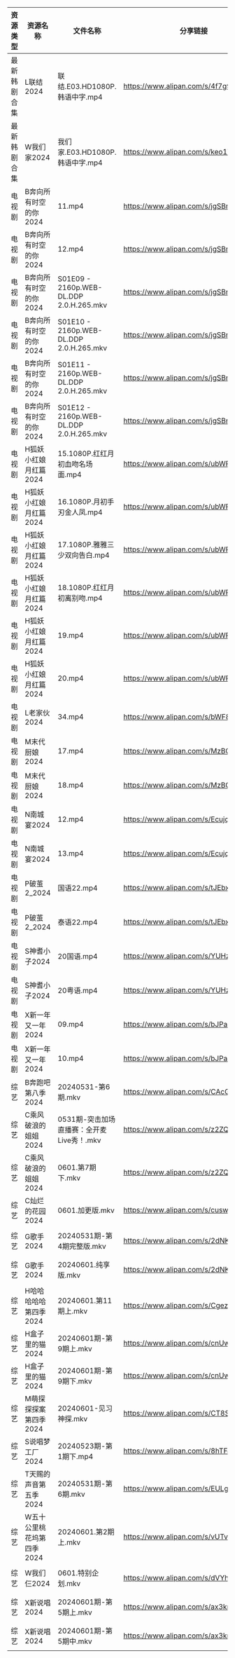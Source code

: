 | 资源类型   | 资源名称            | 文件名称                                    | 分享链接                                 | 更新时间                |
| ------ | --------------- | --------------------------------------- | ------------------------------------ | ------------------- |
| 最新韩剧合集 | L联结2024         | 联结.E03.HD1080P.韩语中字.mp4                 | https://www.alipan.com/s/4f7g9UiAEUn | 2024-06-01 00:08:05 |
| 最新韩剧合集 | W我们家2024        | 我们家.E03.HD1080P.韩语中字.mp4                | https://www.alipan.com/s/keo1YwSJiuD | 2024-06-01 00:08:18 |
| 电视剧    | B奔向所有时空的你2024   | 11.mp4                                  | https://www.alipan.com/s/jgSBmrur6EC | 2024-06-01 00:05:04 |
| 电视剧    | B奔向所有时空的你2024   | 12.mp4                                  | https://www.alipan.com/s/jgSBmrur6EC | 2024-06-01 00:05:04 |
| 电视剧    | B奔向所有时空的你2024   | S01E09 - 2160p.WEB-DL.DDP 2.0.H.265.mkv | https://www.alipan.com/s/jgSBmrur6EC | 2024-06-01 16:05:05 |
| 电视剧    | B奔向所有时空的你2024   | S01E10 - 2160p.WEB-DL.DDP 2.0.H.265.mkv | https://www.alipan.com/s/jgSBmrur6EC | 2024-06-01 16:05:05 |
| 电视剧    | B奔向所有时空的你2024   | S01E11 - 2160p.WEB-DL.DDP 2.0.H.265.mkv | https://www.alipan.com/s/jgSBmrur6EC | 2024-06-01 16:05:04 |
| 电视剧    | B奔向所有时空的你2024   | S01E12 - 2160p.WEB-DL.DDP 2.0.H.265.mkv | https://www.alipan.com/s/jgSBmrur6EC | 2024-06-01 16:05:04 |
| 电视剧    | H狐妖小红娘月红篇2024   | 15.1080P.红红月初血吻名场面.mp4                  | https://www.alipan.com/s/ubWRzJVSB3f | 2024-06-01 07:36:06 |
| 电视剧    | H狐妖小红娘月红篇2024   | 16.1080P.月初手刃金人凤.mp4                    | https://www.alipan.com/s/ubWRzJVSB3f | 2024-06-01 07:36:06 |
| 电视剧    | H狐妖小红娘月红篇2024   | 17.1080P.雅雅三少双向告白.mp4                   | https://www.alipan.com/s/ubWRzJVSB3f | 2024-06-01 07:36:06 |
| 电视剧    | H狐妖小红娘月红篇2024   | 18.1080P.红红月初离别吻.mp4                    | https://www.alipan.com/s/ubWRzJVSB3f | 2024-06-01 07:36:06 |
| 电视剧    | H狐妖小红娘月红篇2024   | 19.mp4                                  | https://www.alipan.com/s/ubWRzJVSB3f | 2024-06-01 20:08:15 |
| 电视剧    | H狐妖小红娘月红篇2024   | 20.mp4                                  | https://www.alipan.com/s/ubWRzJVSB3f | 2024-06-01 20:08:15 |
| 电视剧    | L老家伙2024        | 34.mp4                                  | https://www.alipan.com/s/bWF8muEKVZh | 2024-06-01 20:05:44 |
| 电视剧    | M末代厨娘2024       | 17.mp4                                  | https://www.alipan.com/s/MzBG2dCbCix | 2024-06-01 14:05:36 |
| 电视剧    | M末代厨娘2024       | 18.mp4                                  | https://www.alipan.com/s/MzBG2dCbCix | 2024-06-01 14:05:35 |
| 电视剧    | N南城宴2024        | 12.mp4                                  | https://www.alipan.com/s/EcujqdaQJ8C | 2024-06-01 14:05:47 |
| 电视剧    | N南城宴2024        | 13.mp4                                  | https://www.alipan.com/s/EcujqdaQJ8C | 2024-06-01 14:05:47 |
| 电视剧    | P破茧2_2024       | 国语22.mp4                                | https://www.alipan.com/s/tJEbxwiiXXs | 2024-06-01 14:05:58 |
| 电视剧    | P破茧2_2024       | 泰语22.mp4                                | https://www.alipan.com/s/tJEbxwiiXXs | 2024-06-01 14:05:57 |
| 电视剧    | S神耆小子2024       | 20国语.mp4                                | https://www.alipan.com/s/YUHzska9nMA | 2024-06-01 00:06:14 |
| 电视剧    | S神耆小子2024       | 20粤语.mp4                                | https://www.alipan.com/s/YUHzska9nMA | 2024-06-01 00:06:14 |
| 电视剧    | X新一年又一年2024     | 09.mp4                                  | https://www.alipan.com/s/bJPaF5dmdbu | 2024-06-01 20:06:35 |
| 电视剧    | X新一年又一年2024     | 10.mp4                                  | https://www.alipan.com/s/bJPaF5dmdbu | 2024-06-01 20:06:35 |
| 综艺     | B奔跑吧第八季2024     | 20240531-第6期.mkv                        | https://www.alipan.com/s/CAcGkk8vZXT | 2024-06-01 00:06:29 |
| 综艺     | C乘风破浪的姐姐2024    | 0531期-突击加场直播赛：全开麦Live秀！.mkv             | https://www.alipan.com/s/z2ZQFhKX5nR | 2024-06-01 00:06:40 |
| 综艺     | C乘风破浪的姐姐2024    | 0601.第7期下.mkv                           | https://www.alipan.com/s/z2ZQFhKX5nR | 2024-06-01 14:06:43 |
| 综艺     | C灿烂的花园2024      | 0601.加更版.mkv                            | https://www.alipan.com/s/cusw5oJaLFV | 2024-06-01 14:06:46 |
| 综艺     | G歌手2024         | 20240531期-第4期完整版.mkv                    | https://www.alipan.com/s/2dNKCR1mK3D | 2024-06-01 00:06:45 |
| 综艺     | G歌手2024         | 20240601.纯享版.mkv                        | https://www.alipan.com/s/2dNKCR1mK3D | 2024-06-01 14:06:48 |
| 综艺     | H哈哈哈哈哈第四季2024   | 20240601.第11期上.mkv                      | https://www.alipan.com/s/CgezbEPvmVp | 2024-06-01 14:06:51 |
| 综艺     | H盒子里的猫2024      | 20240601期-第9期上.mkv                      | https://www.alipan.com/s/cnUw8UeQ7bS | 2024-06-01 14:06:57 |
| 综艺     | H盒子里的猫2024      | 20240601期-第9期下.mkv                      | https://www.alipan.com/s/cnUw8UeQ7bS | 2024-06-01 14:06:56 |
| 综艺     | M萌探探探案第四季2024   | 20240601-见习神探.mkv                       | https://www.alipan.com/s/CT8S7QehFWz | 2024-06-01 14:07:10 |
| 综艺     | S说唱梦工厂2024      | 20240523期-第1期下.mp4                      | https://www.alipan.com/s/8hTFJiRBK62 | 2024-06-01 08:07:19 |
| 综艺     | T天赐的声音第五季2024   | 20240531期-第6期.mkv                       | https://www.alipan.com/s/EULgZTroyjo | 2024-06-01 14:07:31 |
| 综艺     | W五十公里桃花坞第四季2024 | 20240601.第2期上.mkv                       | https://www.alipan.com/s/vUTvQycFkAZ | 2024-06-01 14:07:34 |
| 综艺     | W我们仨2024        | 0601.特别企划.mkv                           | https://www.alipan.com/s/dVYhFcy3TMz | 2024-06-01 14:07:42 |
| 综艺     | X新说唱2024        | 20240601期-第5期上.mkv                      | https://www.alipan.com/s/ax3krBHPWuN | 2024-06-01 20:07:55 |
| 综艺     | X新说唱2024        | 20240601期-第5期中.mkv                      | https://www.alipan.com/s/ax3krBHPWuN | 2024-06-01 20:07:55 |
